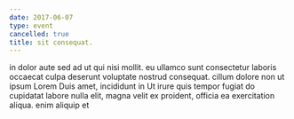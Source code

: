 ```yaml
---
date: 2017-06-07
type: event
cancelled: true
title: sit consequat.
---
```

in dolor aute sed ad ut qui nisi mollit. eu ullamco sunt consectetur laboris occaecat culpa deserunt voluptate nostrud consequat. cillum dolore non ut ipsum Lorem Duis amet, incididunt in Ut irure quis tempor fugiat do cupidatat labore nulla elit, magna velit ex proident, officia ea exercitation aliqua. enim aliquip et